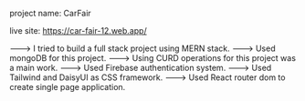 project name: CarFair

live site: https://car-fair-12.web.app/

---> I tried to build a full stack project using MERN stack.
---> Used mongoDB for this project.
---> Using CURD operations for this project was a main work.
---> Used Firebase authentication system.
---> Used Tailwind and DaisyUI as CSS framework.
---> Used React router dom to create single page application.